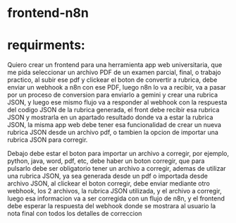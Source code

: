 # frontend-n8n

# requirments:

Quiero crear un frontend para una herramienta app web universitaria, que me pida seleccionar un archivo PDF de un examen parcial, final, o trabajo practico, al subir ese pdf y clickear el boton de convertir a rubrica, debe enviar un webhook a n8n con ese PDF, luego n8n lo va a recibir, va a pasar por un proceso de conversion para enviarlo a gemini y crear una rubrica JSON, y luego ese mismo flujo va a responder al webhook con la respuesta del codigo JSON de la rubrica generada, el front debe recibir esa rubrica JSON y mostrarla en un apartado resultado donde va a estar la rubrica JSON, la misma app web debe tener esa funcionalidad de crear un nueva rubrica JSON desde un archivo pdf, o tambien la opcion de importar una rubrica JSON para corregir.

Debajo debe estar el boton para importar un archivo a corregir, por ejemplo, python, java, word, pdf, etc, debe haber un boton corregir, que para pulsarlo debe ser obligatorio tener un archivo a corregir, ademas de utilizar una rubrica JSON, ya sea generada desde un pdf o importada desde archivo JSON, al clickear el boton corregir, debe enviar mediante otro webhook, los 2 archivos, la rubrica JSON utilizada, y el archivo a corregir, luego esa informacion va a ser corregida con un flujo de n8n, y el frontend debe esperar la respuesta del webhook donde se mostrara al usuario la nota final con todos los detalles de correccion